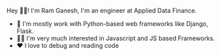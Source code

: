 Hey 👋🏽! I'm Ram Ganesh, I'm an engineer at Applied Data Finance.

- 🔭 I'm  mostly work with Python-based web frameworks like Django, Flask. 
- 🙋‍♂️ I'm very much interested in Javascript and JS based Frameworks.
- ❤️ I love to debug and reading code

<!--
**ramganez/ramganez** is a ✨ _special_ ✨ repository because its `README.md` (this file) appears on your GitHub profile.

Here are some ideas to get you started:

- 🔭 I’m currently working on ...
- 🌱 I’m currently learning ...
- 👯 I’m looking to collaborate on ...
- 🤔 I’m looking for help with ...
- 💬 Ask me about ...
- 📫 How to reach me: ...
- 😄 Pronouns: ...
- ⚡ Fun fact: ...
-->
